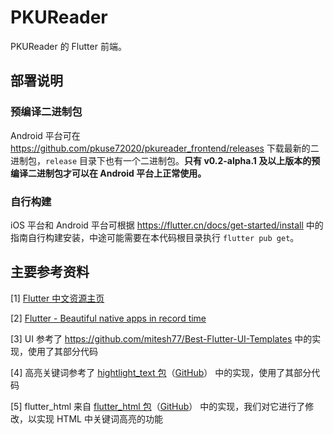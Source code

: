 # PKUReader

PKUReader 的 Flutter 前端。

## 部署说明

### 预编译二进制包

Android 平台可在 https://github.com/pkuse72020/pkureader_frontend/releases 下载最新的二进制包，`release` 目录下也有一个二进制包。**只有 v0.2-alpha.1 及以上版本的预编译二进制包才可以在 Android 平台上正常使用。**

### 自行构建

iOS 平台和 Android 平台可根据 https://flutter.cn/docs/get-started/install 中的指南自行构建安装，中途可能需要在本代码根目录执行 `flutter pub get`。

## 主要参考资料

[1] [Flutter 中文资源主页](https://flutter.cn)

[2] [Flutter - Beautiful native apps in record time](https://flutter.dev)

[3] UI 参考了 https://github.com/mitesh77/Best-Flutter-UI-Templates 中的实现，使用了其部分代码

[4] 高亮关键词参考了 [hightlight_text 包](https://pub.flutter-io.cn/packages/highlight_text)（[GitHub](https://github.com/desconexo/highlight_text)） 中的实现，使用了其部分代码

[5] flutter_html 来自 [flutter_html 包](https://pub.flutter-io.cn/packages/flutter_html)（[GitHub](https://github.com/Sub6Resources/flutter_html)） 中的实现，我们对它进行了修改，以实现 HTML 中关键词高亮的功能

